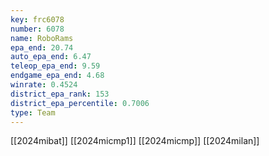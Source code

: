 ```yaml
---
key: frc6078
number: 6078
name: RoboRams
epa_end: 20.74
auto_epa_end: 6.47
teleop_epa_end: 9.59
endgame_epa_end: 4.68
winrate: 0.4524
district_epa_rank: 153
district_epa_percentile: 0.7006
type: Team
---
```

[[2024mibat]]
[[2024micmp1]]
[[2024micmp]]
[[2024milan]]
